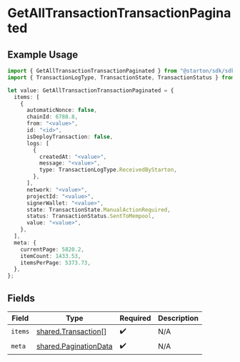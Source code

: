 # GetAllTransactionTransactionPaginated

## Example Usage

```typescript
import { GetAllTransactionTransactionPaginated } from "@starton/sdk/sdk/models/operations";
import { TransactionLogType, TransactionState, TransactionStatus } from "@starton/sdk/sdk/models/shared";

let value: GetAllTransactionTransactionPaginated = {
  items: [
    {
      automaticNonce: false,
      chainId: 6788.8,
      from: "<value>",
      id: "<id>",
      isDeployTransaction: false,
      logs: [
        {
          createdAt: "<value>",
          message: "<value>",
          type: TransactionLogType.ReceivedByStarton,
        },
      ],
      network: "<value>",
      projectId: "<value>",
      signerWallet: "<value>",
      state: TransactionState.ManualActionRequired,
      status: TransactionStatus.SentToMempool,
      value: "<value>",
    },
  ],
  meta: {
    currentPage: 5820.2,
    itemCount: 1433.53,
    itemsPerPage: 5373.73,
  },
};
```

## Fields

| Field                                                                 | Type                                                                  | Required                                                              | Description                                                           |
| --------------------------------------------------------------------- | --------------------------------------------------------------------- | --------------------------------------------------------------------- | --------------------------------------------------------------------- |
| `items`                                                               | [shared.Transaction](../../../sdk/models/shared/transaction.md)[]     | :heavy_check_mark:                                                    | N/A                                                                   |
| `meta`                                                                | [shared.PaginationData](../../../sdk/models/shared/paginationdata.md) | :heavy_check_mark:                                                    | N/A                                                                   |